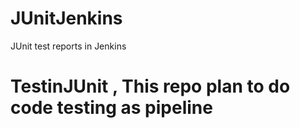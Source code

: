 # JUnitJenkins
JUnit test reports in Jenkins
# TestinJUnit , This repo plan to do code testing as pipeline 
